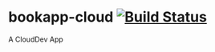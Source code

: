 bookapp-cloud [![Build Status](https://travis-ci.org/rvillars/bookapp-cloud.png?branch=master)](https://travis-ci.org/rvillars/bookapp-cloud)
=============

A CloudDev App

